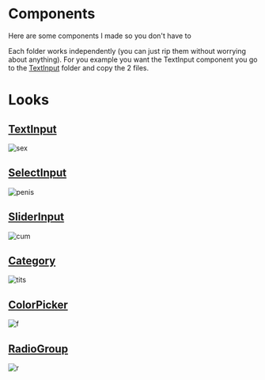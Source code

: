 # Components

Here are some components I made so you don't have to

Each folder works independently (you can just rip them without worrying about anything). For you example you want the TextInput component you go to the [TextInput](https://github.com/E-boi/cumcord-plugins/tree/master/Components/TextInput) folder and copy the 2 files.

# Looks

## [TextInput](https://github.com/E-boi/cumcord-plugins/tree/master/Components/TextInput)

![sex](https://cdn.discordapp.com/attachments/770304534203334678/892900524066750535/unknown.png)

## [SelectInput](https://github.com/E-boi/cumcord-plugins/tree/master/Components/SelectInput)

![penis](https://cdn.discordapp.com/attachments/770304534203334678/892900601711689748/unknown.png)

## [SliderInput](https://github.com/E-boi/cumcord-plugins/tree/master/Components/SliderInput)

![cum](https://cdn.discordapp.com/attachments/770304534203334678/892900776182165504/unknown.png)

## [Category](https://github.com/E-boi/cumcord-plugins/tree/master/Components/Category)

![tits](https://cdn.discordapp.com/attachments/770304534203334678/892900668954804285/unknown.png)

## [ColorPicker](https://github.com/E-boi/cumcord-plugins/tree/master/Components/ColorPicker)

![f](https://cdn.discordapp.com/attachments/770304534203334678/892923351708876840/unknown.png)

## [RadioGroup](https://github.com/E-boi/cumcord-plugins/tree/master/Components/RadioGroup)

![r](https://cdn.discordapp.com/attachments/770304534203334678/892923351708876840/unknown.png)
